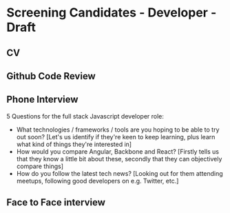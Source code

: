 # Screening Candidates - Developer - Draft

## CV

## Github Code Review 

## Phone Interview
5 Questions for the full stack Javascript developer role:

- What technologies / frameworks / tools are you hoping to be able to try out soon? [Let's us identify if they're keen to keep learning, plus learn what kind of things they're interested in]
- How would you compare Angular, Backbone and React? [Firstly tells us that they know a little bit about these, secondly that they can objectively compare things]
- How do you follow the latest tech news? [Looking out for them attending meetups, following good developers on e.g. Twitter, etc.]


## Face to Face interview
